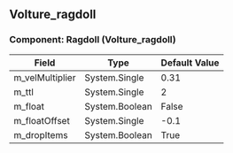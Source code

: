 ## Volture_ragdoll

### Component: Ragdoll (Volture_ragdoll)

|Field|Type|Default Value|
|-----|----|-------------|
|m_velMultiplier|System.Single|0.31|
|m_ttl|System.Single|2|
|m_float|System.Boolean|False|
|m_floatOffset|System.Single|-0.1|
|m_dropItems|System.Boolean|True|

